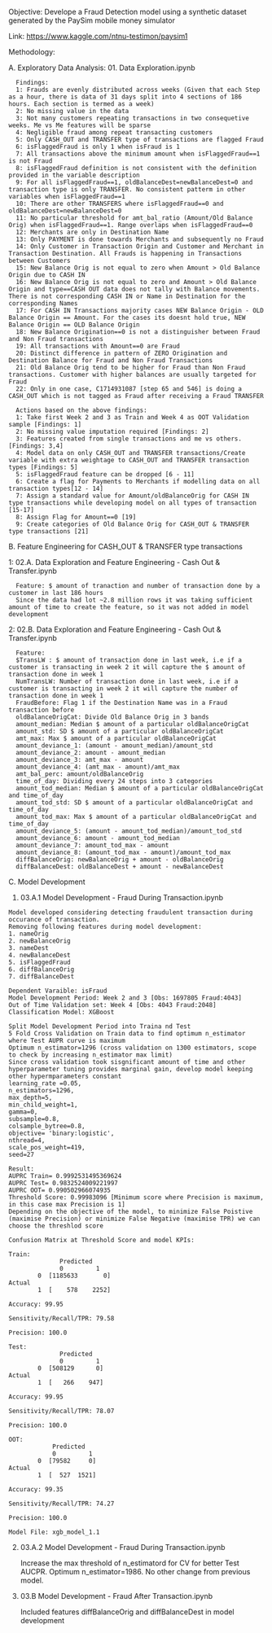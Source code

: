 Objective: Develope a Fraud Detection model using a synthetic dataset generated by the PaySim mobile money simulator

Link: https://www.kaggle.com/ntnu-testimon/paysim1

Methodology:

  A. Exploratory Data Analysis: 01. Data Exploration.ipynb
  
      Findings:
      1: Frauds are evenly distributed across weeks (Given that each Step as a hour, there is data of 31 days split into 4 sections of 186 hours. Each section is termed as a week)
      2: No missing value in the data
      3: Not many customers repeating transactions in two consequetive weeks. Me vs Me features will be sparse
      4: Negligible fraud among repeat transacting customers
      5: Only CASH_OUT and TRANSFER type of transactions are flagged Fraud
      6: isFlaggedFraud is only 1 when isFraud is 1
      7: All transactions above the minimum amount when isFlaggedFraud==1 is not Fraud
      8: isFlaggedFraud definition is not consistent with the definition provided in the variable description
      9: For all isFlaggedFraud==1, oldBalanceDest=newBalanceDest=0 and transaction type is only TRANSFER. No consistent patterm in other variables when isFlaggedFraud==1
      10: There are other TRANSFERS where isFlaggedFraud==0 and oldBalanceDest=newBalanceDest=0
      11: No particular threshold for amt_bal_ratio (Amount/Old Balance Orig) when isFlaggedFraud==1. Range overlaps when isFlaggedFraud==0
      12: Merchants are only in Destination Name
      13: Only PAYMENT is done towards Merchants and subsequently no Fraud
      14: Only Customer in Transaction Origin and Customer and Merchant in Transaction Destination. All Frauds is happening in Transactions between Customers
      15: New Balance Orig is not equal to zero when Amount > Old Balance Origin due to CASH IN
      16: New Balance Orig is not equal to zero and Amount > Old Balance Origin and type==CASH OUT data does not tally with Balance movements. There is not corresponding CASH IN or Name in Destination for the corresponding Names
      17: For CASH IN Transactions majority cases NEW Balance Origin - OLD Balance Origin == Amount. For the cases its doesnt hold true, NEW Balance Origin == OLD Balance Origin
      18: New Balance Origination==0 is not a distinguisher between Fraud and Non Fraud transactions
      19: All transactions with Amount==0 are Fraud
      20: Distinct difference in pattern of ZERO Origination and Destination Balance for Fraud and Non Fraud Transactions
      21: Old Balance Orig tend to be higher for Fraud than Non Fraud transactions. Customer with higher balances are usually targeted for Fraud
      22: Only in one case, C1714931087 [step 65 and 546] is doing a CASH_OUT which is not tagged as Fraud after receiving a Fraud TRANSFER
      
      Actions based on the above findings:
      1: Take first Week 2 and 3 as Train and Week 4 as OOT Validation sample [Findings: 1]
      2: No missing value imputation required [Findings: 2]
      3: Features created from single transactions and me vs others.[Findings: 3,4]
      4: Model data on only CASH_OUT and TRANSFER transactions/Create variable with extra weightage to CASH_OUT and TRANSFER transaction types [Findings: 5]
      5: isFlaggedFraud feature can be dropped [6 - 11]
      6: Create a flag for Payments to Merchants if modelling data on all transaction types[12 - 14]
      7: Assign a standard value for Amount/oldBalanceOrig for CASH IN type transactions while developing model on all types of transaction [15-17]
      8: Assign Flag for Amount==0 [19]
      9: Create categories of Old Balance Orig for CASH_OUT & TRANSFER type transactions [21]
      
  B. Feature Engineering for CASH_OUT & TRANSFER type transactions
  
  1:  02.A. Data Exploration and Feature Engineering - Cash Out & Transfer.ipynb
  
      Feature: $ amount of tranaction and number of transaction done by a customer in last 186 hours
      Since the data had lot ~2.8 million rows it was taking sufficient amount of time to create the feature, so it was not added in model development
          
  2:  02.B. Data Exploration and Feature Engineering - Cash Out & Transfer.ipynb
  
      Feature:
      $TransLW : $ amount of transaction done in last week, i.e if a customer is transacting in week 2 it will capture the $ amount of transaction done in week 1
      NumTransLW: Number of transaction done in last week, i.e if a customer is transacting in week 2 it will capture the number of transaction done in week 1
      FraudBefore: Flag 1 if the Destination Name was in a Fraud transaction before
      oldBalanceOrigCat: Divide Old Balance Orig in 3 bands
      amount_median: Median $ amount of a particular oldBalanceOrigCat
      amount_std: SD $ amount of a particular oldBalanceOrigCat
      amt_max: Max $ amount of a particular oldBalanceOrigCat
      amount_deviance_1: (amount - amount_median)/amount_std
      amount_deviance_2: amount - amount_median
      amount_deviance_3: amt_max - amount
      amount_deviance_4: (amt_max - amount)/amt_max
      amt_bal_perc: amount/oldBalanceOrig
      time_of_day: Dividing every 24 steps into 3 categories
      amount_tod_median: Median $ amount of a particular oldBalanceOrigCat and time_of_day
      amount_tod_std: SD $ amount of a particular oldBalanceOrigCat and time_of_day
      amount_tod_max: Max $ amount of a particular oldBalanceOrigCat and time_of_day
      amount_deviance_5: (amount - amount_tod_median)/amount_tod_std
      amount_deviance_6: amount - amount_tod_median
      amount_deviance_7: amount_tod_max - amount
      amount_deviance_8: (amount_tod_max - amount)/amount_tod_max
      diffBalanceOrig: newBalanceOrig + amount - oldBalanceOrig
      diffBalanceDest: oldBalanceDest + amount - newBalanceDest
         
  C. Model Development
  
  1. 03.A.1 Model Development - Fraud During Transaction.ipynb
  
    Model developed considering detecting fraudulent transaction during occurance of transaction.
    Removing following features during model development:
    1. nameOrig
    2. newBalanceOrig
    3. nameDest
    4. newBalanceDest
    5. isFlaggedFraud
    6. diffBalanceOrig
    7. diffBalanceDest
    
    Dependent Varaible: isFraud
    Model Development Period: Week 2 and 3 [Obs: 1697805 Fraud:4043]
    Out of Time Validation set: Week 4 [Obs: 4043 Fraud:2048]
    Classification Model: XGBoost
    
    Split Model Development Period into Traina nd Test 
    5 Fold Cross Validation on Train data to find optimum n_estimator where Test AUPR curve is maximum
    Optimum n_estimator=1296 (cross validation on 1300 estimators, scope to check by increasing n_estimator max limit)
    Since cross validation took sisgnificant amount of time and other hyperparameter tuning provides marginal gain, develop model keeping other hypermparameters constant
    learning_rate =0.05,
    n_estimators=1296,
    max_depth=5,
    min_child_weight=1,
    gamma=0,
    subsample=0.8,
    colsample_bytree=0.8,
    objective= 'binary:logistic',
    nthread=4,
    scale_pos_weight=419,
    seed=27
    
    Result:
    AUPRC Train= 0.9992531495369624
    AUPRC Test= 0.9832524009221997
    AUPRC OOT= 0.990502966074935
    Threshold Score: 0.99983096 [Minimum score where Precision is maximum, in this case max Precision is 1]
    Depending on the objective of the model, to minimize False Poistive (maximise Precision) or minimize False Negative (maximise TPR) we can choose the threshlod score

    Confusion Matrix at Threshold Score and model KPIs:
    
    Train:
                  Predicted
                  0         1
            0  [1185633       0]
    Actual    
            1  [    578    2252]

    Accuracy: 99.95

    Sensitivity/Recall/TPR: 79.58

    Precision: 100.0
    
    Test:
                  Predicted
                  0         1
            0  [508129      0]
    Actual    
            1  [   266    947]

    Accuracy: 99.95

    Sensitivity/Recall/TPR: 78.07

    Precision: 100.0

    OOT:
                Predicted
                0         1
            0  [79582     0]
    Actual    
            1  [  527  1521]

    Accuracy: 99.35

    Sensitivity/Recall/TPR: 74.27

    Precision: 100.0
    
    Model File: xgb_model_1.1
    
  
2. 03.A.2 Model Development - Fraud During Transaction.ipynb

    Increase the max threshold of n_estimatord for CV for better Test AUCPR. Optimum n_estimator=1986. No other change from previous model.
    
3. 03.B Model Development - Fraud After Transaction.ipynb

    Included features diffBalanceOrig and diffBalanceDest in model development
          
     
